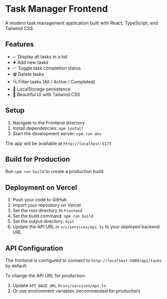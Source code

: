 # Task Manager Frontend

A modern task management application built with React, TypeScript, and Tailwind CSS.

## Features

- ✅ Display all tasks in a list
- ➕ Add new tasks
- ✅ Toggle task completion status
- 🗑️ Delete tasks
- 🔍 Filter tasks (All / Active / Completed)
- 💾 LocalStorage persistence
- 🎨 Beautiful UI with Tailwind CSS

## Setup

1. Navigate to the Frontend directory
2. Install dependencies: `npm install`
3. Start the development server: `npm run dev`

The app will be available at `http://localhost:5173`

## Build for Production

Run `npm run build` to create a production build.

## Deployment on Vercel

1. Push your code to GitHub
2. Import your repository on Vercel
3. Set the root directory to `Frontend`
4. Set the build command: `npm run build`
5. Set the output directory: `dist`
6. Update the API URL in `src/services/api.ts` to your deployed backend URL

## API Configuration

The frontend is configured to connect to `http://localhost:5000/api/tasks` by default.

To change the API URL for production:
1. Update `API_BASE_URL` in `src/services/api.ts`
2. Or use environment variables (recommended for production)



